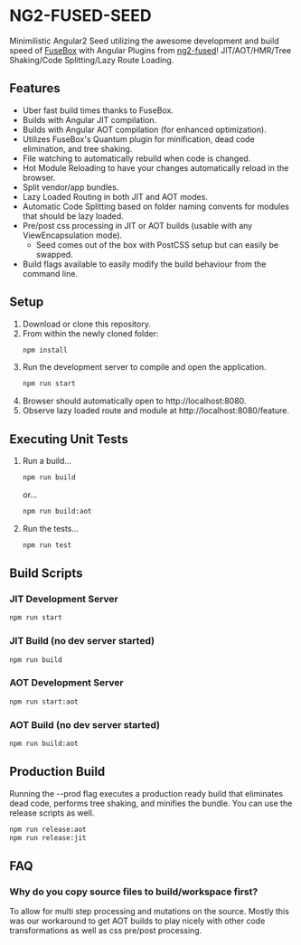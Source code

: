 # NG2-FUSED-SEED
Minimilistic Angular2 Seed utilizing the awesome development and build speed of [FuseBox](http://fuse-box.org/) with Angular Plugins from [ng2-fused](https://github.com/alex-klock/ng2-fused)! JIT/AOT/HMR/Tree Shaking/Code Splitting/Lazy Route Loading.

## Features
* Uber fast build times thanks to FuseBox.
* Builds with Angular JIT compilation.
* Builds with Angular AOT compilation (for enhanced optimization).
* Utilizes FuseBox's Quantum plugin for minification, dead code elimination, and tree shaking.
* File watching to automatically rebuild when code is changed.
* Hot Module Reloading to have your changes automatically reload in the browser.
* Split vendor/app bundles.
* Lazy Loaded Routing in both JIT and AOT modes.
* Automatic Code Splitting based on folder naming convents for modules that should be lazy loaded.
* Pre/post css processing in JIT or AOT builds (usable with any ViewEncapsulation mode).
    * Seed comes out of the box with PostCSS setup but can easily be swapped.
* Build flags available to easily modify the build behaviour from the command line.

## Setup

1. Download or clone this repository.
1. From within the newly cloned folder:
    ```bash
    npm install
    ```
1. Run the development server to compile and open the application.
    ```bash
    npm run start
    ```
1. Browser should automatically open to http://localhost:8080.
1. Observe lazy loaded route and module at http://localhost:8080/feature.

## Executing Unit Tests

1. Run a build...
    ```bash
    npm run build
    ```
    or...
    ```bash
    npm run build:aot
    ```
1. Run the tests...
    ```bash
    npm run test
    ```

## Build Scripts

### JIT Development Server
```bash
npm run start
```
### JIT Build (no dev server started)
```bash
npm run build
```
### AOT Development Server
```bash
npm run start:aot
```
### AOT Build (no dev server started)
```bash
npm run build:aot
```

## Production Build
Running the --prod flag executes a production ready build that eliminates dead code, performs tree shaking, and minifies the bundle.  You can use the release scripts as well.
```bash
npm run release:aot
npm run release:jit
```

## FAQ

### Why do you copy source files to build/workspace first?

To allow for multi step processing and mutations on the source.  Mostly this was our workaround to get AOT builds to play nicely with other code transformations as well as css pre/post processing.